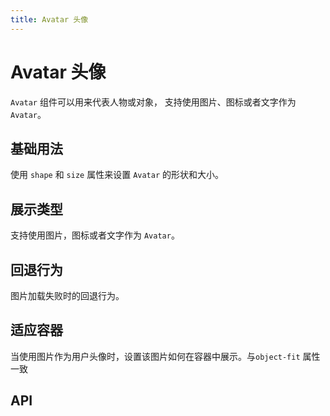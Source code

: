 ```yaml
---
title: Avatar 头像
---
```


# Avatar 头像

`Avatar` 组件可以用来代表人物或对象， 支持使用图片、图标或者文字作为 `Avatar`。

## 基础用法

使用 `shape` 和 `size` 属性来设置 `Avatar` 的形状和大小。

<demo-preview2 path="./def.vue" />

## 展示类型

支持使用图片，图标或者文字作为 `Avatar`。

<demo-preview2 path="./typeAvatar.vue" />

## 回退行为

图片加载失败时的回退行为。

<demo-preview2 path="./fallbackAvatar.vue" />

## 适应容器

当使用图片作为用户头像时，设置该图片如何在容器中展示。与`object-fit` 属性一致

<demo-preview2 path="./fitAvatar.vue" />

## API

<API src="./avatar.json" lang="zh"></API>